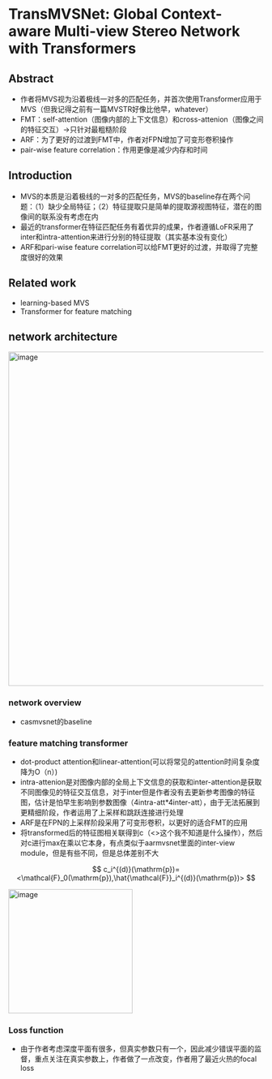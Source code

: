 # TransMVSNet: Global Context-aware Multi-view Stereo Network with Transformers

## Abstract
- 作者将MVS视为沿着极线一对多的匹配任务，并首次使用Transformer应用于MVS（但我记得之前有一篇MVSTR好像比他早，whatever）
- FMT：self-attention（图像内部的上下文信息）和cross-attenion（图像之间的特征交互）->只针对最粗糙阶段
- ARF：为了更好的过渡到FMT中，作者对FPN增加了可变形卷积操作
- pair-wise feature correlation：作用更像是减少内存和时间

## Introduction

- MVS的本质是沿着极线的一对多的匹配任务，MVS的baseline存在两个问题：（1）缺少全局特征；（2）特征提取只是简单的提取源视图特征，潜在的图像间的联系没有考虑在内
- 最近的transformer在特征匹配任务有着优异的成果，作者遵循LoFR采用了inter和intra-attention来进行分别的特征提取（其实基本没有变化）
- ARF和pari-wise feature correlation可以给FMT更好的过渡，并取得了完整度很好的效果

## Related work
- learning-based MVS
- Transformer for feature matching

## network architecture

<img width="659" alt="image" src="https://github.com/elleryw0518/MVS/assets/101634608/4dbf8831-eb1c-4d65-ae92-444548fd1988">

### network overview 
- casmvsnet的baseline

### feature matching transformer

- dot-product attention和linear-attention(可以将常见的attention时间复杂度降为O（n）)
- intra-attenion是对图像内部的全局上下文信息的获取和inter-attention是获取不同图像见的特征交互信息，对于inter但是作者没有去更新参考图像的特征图，估计是怕早生影响到参数图像（4intra-att*4inter-att），由于无法拓展到更精细阶段，作者运用了上采样和跳跃连接进行处理
- ARF是在FPN的上采样阶段采用了可变形卷积，以更好的适合FMT的应用
- 将transformed后的特征图相关联得到c（<>这个我不知道是什么操作），然后对c进行max在乘以它本身，有点类似于aarmvsnet里面的inter-view module，但是有些不同，但是总体差别不大

$$
c_i^{(d)}(\mathrm{p})=<\mathcal{F}_0(\mathrm{p}),\hat{\mathcal{F}}_i^{(d)}(\mathrm{p})>
$$

<img width="245" alt="image" src="https://github.com/elleryw0518/MVS/assets/101634608/20224dc7-3b1e-4157-9e7c-604978805942">

### Loss function
- 由于作者考虑深度平面有很多，但真实参数只有一个，因此减少错误平面的监督，重点关注在真实参数上，作者做了一点改变，作者用了最近火热的focal loss


